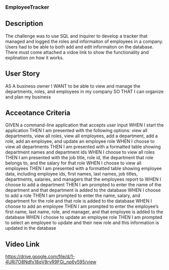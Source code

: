 ### EmployeeTracker
 
## Description

The challenge was to use SQL and inquirer to develop a tracker that managed and logged the roles and informaiton of employees in a company.
Users had to be able to both add and edit informaiton on the database. There must come attached a vidoe link to show the functionality and
explination on how it works.

## User Story

AS A business owner
I WANT to be able to view and manage the departments, roles, and employees in my company
SO THAT I can organize and plan my business

## Acceotance Criteria

GIVEN a command-line application that accepts user input
WHEN I start the application
THEN I am presented with the following options: view all departments, view all roles, view all employees, add a department, add a role, add an employee, and update an employee role
WHEN I choose to view all departments
THEN I am presented with a formatted table showing department names and department ids
WHEN I choose to view all roles
THEN I am presented with the job title, role id, the department that role belongs to, and the salary for that role
WHEN I choose to view all employees
THEN I am presented with a formatted table showing employee data, including employee ids, first names, last names, job titles, departments, salaries, and managers that the employees report to
WHEN I choose to add a department
THEN I am prompted to enter the name of the department and that department is added to the database
WHEN I choose to add a role
THEN I am prompted to enter the name, salary, and department for the role and that role is added to the database
WHEN I choose to add an employee
THEN I am prompted to enter the employee’s first name, last name, role, and manager, and that employee is added to the database
WHEN I choose to update an employee role
THEN I am prompted to select an employee to update and their new role and this information is updated in the database

## Video Link

https://drive.google.com/file/d/1-4URi7O8Ndfx18qV8rvR9FGi_np6y595/view